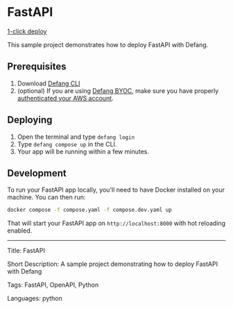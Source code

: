 # FastAPI

[1-click deploy](https://portal.defang.dev/redirect?url=https%3A%2F%2Fgithub.com%2Fnew%3Ftemplate_name%3Dsample-fastapi-template%26template_owner%3DDefangSamples)

This sample project demonstrates how to deploy FastAPI with Defang.

## Prerequisites

1. Download <a href="https://github.com/defang-io/defang">Defang CLI</a>
2. (optional) If you are using <a href="https://docs.defang.io/docs/concepts/defang-byoc">Defang BYOC</a>, make sure you have properly <a href="https://docs.aws.amazon.com/cli/latest/userguide/cli-chap-configure.html">authenticated your AWS account</a>.

## Deploying

1. Open the terminal and type `defang login`
2. Type `defang compose up` in the CLI.
3. Your app will be running within a few minutes.

## Development

To run your FastAPI app locally, you'll need to have Docker installed on your machine. You can then run:

```bash
docker compose -f compose.yaml -f compose.dev.yaml up
```

That will start your FastAPI app on `http://localhost:8000` with hot reloading enabled.

---

Title: FastAPI

Short Description: A sample project demonstrating how to deploy FastAPI with Defang

Tags: FastAPI, OpenAPI, Python

Languages: python
